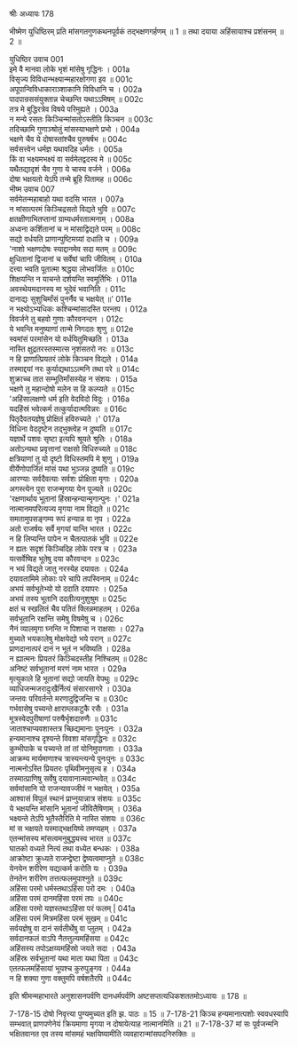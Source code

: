 श्रीः
अध्यायः 178

भीष्मेण युधिष्ठिरम् प्रति मांसगतगुणकथनपूर्वकं तद्भक्षणगर्हणम् ॥ 1 ॥ तथा दयाया अहिंसायाश्च प्रशंसनम् ॥ 2 ॥

युधिष्ठिर उवाच 	001  
इमे वै मानवा लोके भृशं मांसेषु गृद्धिनः ।	001a  
विसृज्य विविधान्भक्ष्यान्महारक्षोगणा इव ॥	001c  
अपूपान्विविधाकाराञ्शाकानि विविधानि च ।	002a  
पादपान्रससंयुक्तान्न चेच्छन्ति यथाऽऽमिषम् ॥	002c  
तत्र मे बुद्धिरत्रेव विषये परिमुह्यते ।	003a  
न मन्ये रसतः किञ्चिन्मांसतोऽस्तीति किञ्चन ॥	003c  
तदिच्छामि गुणाञ्श्रोतुं मांसस्याभक्षणे प्रभो ।	004a  
भक्षणे चैव ये दोषास्तांश्चैव पुरुषर्षभ ॥	004c  
सर्वसत्त्वेन धर्मज्ञ यथावदिह धर्मतः ।	005a  
किं वा भक्ष्यमभक्ष्यं वा सर्वमेतद्वदस्व मे ॥	005c  
यथैतद्यादृशं चैव गुणा ये चास्य वर्जने ।	006a  
दोषा भक्षयतो येऽपि तन्मे ब्रूहि पितामह ॥	006c  
भीष्म उवाच 	007  
सर्वमेतन्महाबाहो यथा वदसि भारत ।	007a  
न मांसात्परमं किञ्चिद्रसतो विद्यते भुवि ॥	007c  
क्षतक्षीणाभितप्तानां ग्राम्यधर्मरतात्मनाम् ।	008a  
अध्वना कर्शितानां च न मांसाद्विद्यते परम् ॥	008c  
सद्यो वर्धयति प्राणान्पुष्टिमग्र्यां दधाति च ।	009a  
'नाशो भक्षणदोषः स्याद्दानमेव सदा मतम् ॥	009c  
क्षुधितानां द्विजानां च सर्वेषां चापि जीवितम् ।	010a  
दत्त्वा भवति पूतात्मा श्रद्धया लोभवर्जितः ॥	010c  
शिक्षयन्ति न याचन्ते दर्शयन्ति स्वमूर्तिभिः ।	011a  
अवस्थेयमदानस्य मा भूदेवं भवानिति ।	011c  
दानाद्यः सुशुचिर्मांसं पुनर्नैव च भक्षयेत् ॥'	011e  
न भक्ष्योऽभ्यधिकः कश्चिन्मांसादस्ति परन्तप ।	012a  
विवर्जने तु बहवो गुणाः कौरवनन्दन ।	012c  
ये भवन्ति मनुष्याणां तान्मे निगदतः शृणु ॥	012e  
स्वमांसं परमांसेन यो वर्धयितुमिच्छति ।	013a  
नास्ति क्षुद्रतरस्तस्मात्स नृशंसतरो नरः ॥	013c  
न हि प्राणात्प्रियतरं लोके किञ्चन विद्यते ।	014a  
तस्माद्दयां नरः कुर्याद्यथाऽऽत्मनि तथा परे ॥	014c  
शुक्राच्च तात सम्भूतिर्मांसस्येह न संशयः ।	015a  
भक्षणे तु महान्दोषो मलेन स हि कल्प्यते ॥	015c  
'अहिंसालक्षणो धर्म इति वेदविदो विदुः ।	016a  
यदहिंस्रं भवेत्कर्म तत्कुर्यादात्मविन्नरः ॥	016c  
पितृदैवतयज्ञेषु प्रोक्षितं हविरुच्यते ।'	017a  
विधिना वेददृष्टेन तद्भुक्त्वेह न दुष्यति ॥	017c  
यज्ञार्थे पशवः सृष्टा इत्यपि श्रूयते श्रुतिः ।	018a  
अतोऽन्यथा प्रवृत्तानां राक्षसो विधिरुच्यते ॥	018c  
क्षत्रियाणां तु यो दृष्टो विधिस्तमपि मे शृणु ।	019a  
वीर्येणोपार्जितं मांसं यथा भुञ्जन्न दुष्यति ॥	019c  
आरण्याः सर्वदैवत्याः सर्वशः प्रोक्षिता मृगाः ।	020a  
अगस्त्येन पुरा राजन्मृगया येन पूज्यते ॥	020c  
'रक्षणार्थाय भूतानां हिंस्रान्हन्यान्मृगान्पुनः ।'	021a  
नात्मानमपरित्यज्य मृगया नाम विद्यते ॥	021c  
समतामुपसङ्गम्य रूपं हन्यान्न वा नृप ।	022a  
अतो राजर्षयः सर्वे मृगयां यान्ति भारत ।	022c  
न हि लिप्यन्ति पापेन न चैतत्पातकं भुवि ॥	022e  
न ह्यतः सदृशं किञ्चिदिह लोके परत्र च ।	023a  
यत्सर्वेष्विह भूतेषु दया कौरवन्दन ॥	023c  
न भयं विद्यते जातु नरस्येह दयावतः ।	024a  
दयावतामिमे लोकाः परे चापि तपस्विनाम् ॥	024c  
अभयं सर्वभूतेभ्यो यो ददाति दयापरः ।	025a  
अभयं तस्य भूतानि ददतीत्यनुशुश्रुम ॥	025c  
क्षतं च स्खलितं चैव पतितं क्लिन्नमाहतम् ।	026a  
सर्वभूतानि रक्षन्ति समेषु विषमेषु च ।	026c  
नैनं व्यालमृगा घ्नन्ति न पिशाचा न राक्षसाः ।	027a  
मुच्यते भयकालेषु मोक्षयेद्यो भये परान् ॥	027c  
प्राणदानात्परं दानं न भूतं न भविष्यति ।	028a  
न ह्यात्मनः प्रियतरं किञ्चिदस्तीह निश्चितम् ॥	028c  
अनिष्टं सर्वभूतानां मरणं नाम भारत ।	029a  
मृत्युकाले हि भूतानां सद्यो जायति वेपथुः ॥	029c  
व्याधिजन्मजरादुःखैर्नित्यं संसारसागरे ।	030a  
जन्तवः परिवर्तन्ते मरणादुद्विजन्ति च ॥	030c  
गर्भवासेषु पच्यन्ते क्षाराम्लकटुकै रसैः ।	031a  
मूत्रस्वेदपुरीषाणां परुषैर्भृशदारुणैः ॥	031c  
जाताश्चाप्यवशास्तत्र च्छिद्यमानाः पुनःपुनः ।	032a  
हन्यमानाश्च दृश्यन्ते विवशा मांसगृद्धिनः ॥	032c  
कुम्भीपाके च पच्यन्ते तां तां योनिमुपागताः ।	033a  
आक्रम्य मार्यमाणाश्च त्रास्यन्त्यन्ये पुनःपुनः ॥	033c  
नात्मनोऽस्ति प्रियतरः पृथिवीमनुसृत्य ह ।	034a  
तस्मात्प्राणिषु सर्वेषु दयावानात्मवान्भवेत् ॥	034c  
सर्वमांसानि यो राजन्यावज्जीवं न भक्षयेत् ।	035a  
आश्वासं विपुलं स्थानं प्राप्नुयान्नात्र संशयः ॥	035c  
ये भक्षयन्ति मांसानि भूतानां जीवितैषिणाम् ।	036a  
भक्ष्यन्ते तेऽपि भूतैस्तैरिति मे नास्ति संशयः ॥	036c  
मां स भक्षयते यस्माद्भक्षयिष्ये तमप्यहम् ।	037a  
एतन्मांसस्य मांसत्वमनुबुद्ध्यस्व भारत ॥	037c  
घातको वध्यते नित्यं तथा वध्येत बन्धकः ।	038a  
आक्रोष्टा क्रुध्यते राजन्द्वेष्टा द्वेष्यत्वमाप्नुते ॥	038c  
येनयेन शरीरेण यद्यत्कर्म करोति यः ।	039a  
तेनतेन शरीरेण तत्तत्फलमुपाश्नुते ॥	039c  
अहिंसा परमो धर्मस्तथाऽहिंसा परो दमः ।	040a  
अहिंसा परमं दानमहिंसा परमं तपः ॥	040c  
अहिंसा परमो यज्ञस्तथाऽहिंसा परं फलम् |	041a  
अहिंसा परमं मित्रमहिंसा परमं सुखम् ॥	041c  
सर्वयज्ञेषु वा दानं सर्वतीर्थेषु वा प्लुतम् ।	042a  
सर्वदानफलं वाऽपि नैतत्तुल्यमहिंसया ॥	042c  
अहिंसस्य तपोऽक्षय्यमहिंस्रो जयते सदा ।	043a  
अहिंस्रः सर्वभूतानां यथा माता यथा पिता ॥	043c  
एतत्फलमहिंसायां भूयश्च कुरुपुङ्गव ।	044a  
न हि शक्या गुणा वक्तुमपि वर्षशतैरपि ॥ 	044c  

इति श्रीमन्महाभारते अनुशासनपर्वणि दानधर्मपर्वणि अष्टसप्तत्यधिकशततमोऽध्यायः ॥ 178 ॥

7-178-15 दोषो निवृत्त्या पुण्यमुच्यत इति झ. पाठः ॥ 15 ॥ 7-178-21 किञ्च हन्यमानात्पशोः स्ववधस्यापि सम्भवात् प्राणपणेनेयं क्रियमाणा मृगया न दोषायेत्याह नात्मानमिति ॥ 21 ॥ 7-178-37 मां सः पूर्वजन्मनि भक्षितवानत एव तस्य मांसमहं भक्षयिष्यामीति व्यवहारान्मांसपदनिरुक्तिः ॥
